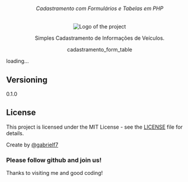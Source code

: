 <div align="center">
  <h6>Cadastramento com Formulários e Tabelas em PHP</h6>
  
  <img alt="Logo of the project" src="" >
  
  <p>Simples Cadastramento de Informações de Veículos.</p>cadastramento_form_table
</div>

loading...

## Versioning

0.1.0

## License

This project is licensed under the MIT License - see the [LICENSE](https://github.com/gabrielf7/dev-pwa/blob/master/LICENSE) file for details.

Create by [@gabrielf7](https://github.com/gabrielf7)

### Please follow github and join us!
Thanks to visiting me and good coding!
